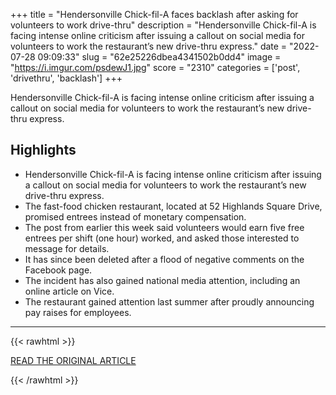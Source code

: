 +++
title = "Hendersonville Chick-fil-A faces backlash after asking for volunteers to work drive-thru"
description = "Hendersonville Chick-fil-A is facing intense online criticism after issuing a callout on social media for volunteers to work the restaurant’s new drive-thru express."
date = "2022-07-28 09:09:33"
slug = "62e25226dbea4341502b0dd4"
image = "https://i.imgur.com/psdewJ1.jpg"
score = "2310"
categories = ['post', 'drivethru', 'backlash']
+++

Hendersonville Chick-fil-A is facing intense online criticism after issuing a callout on social media for volunteers to work the restaurant’s new drive-thru express.

## Highlights

- Hendersonville Chick-fil-A is facing intense online criticism after issuing a callout on social media for volunteers to work the restaurant’s new drive-thru express.
- The fast-food chicken restaurant, located at 52 Highlands Square Drive, promised entrees instead of monetary compensation.
- The post from earlier this week said volunteers would earn five free entrees per shift (one hour) worked, and asked those interested to message for details.
- It has since been deleted after a flood of negative comments on the Facebook page.
- The incident has also gained national media attention, including an online article on Vice.
- The restaurant gained attention last summer after proudly announcing pay raises for employees.

---

{{< rawhtml >}}
  <p class="article-category">
    <a target="_blank" href="https://www.blueridgenow.com/story/news/2022/07/27/hendersonville-chick-fil-faces-backlash-after-asking-volunteers-work-drive-thru/10166905002/">READ THE ORIGINAL ARTICLE</a>
  </p>
{{< /rawhtml >}}
